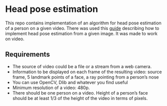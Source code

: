 # Head pose estimation
This repo contains implementation of an algorithm for head pose estimation of a person on a given video.
There was used this [guide](https://www.learnopencv.com/head-pose-estimation-using-opencv-and-dlib/) describing how to implement head pose estimation from a given image.
It was made to work on video.

## Requirements
- The source of video could be a file or a stream from a web camera.
- Information to be displayed on each frame of the resulting video: source frame, 5 landmark points of a face, a ray pointing from a person’s nose
- You can use OpenCV, Dlib and whatever you find useful
- Minimum resolution of a video: 480p.
- There should be one person on a video. Height of a person’s face should be at least 1/3 of the height of the video in terms of pixels.


